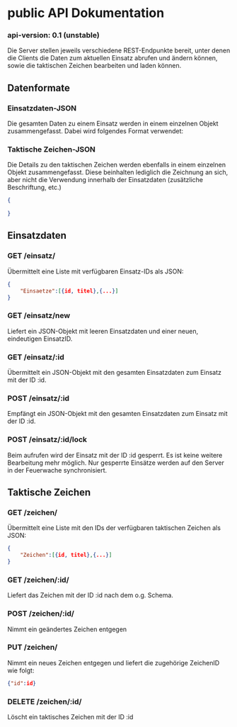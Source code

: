 # public API Dokumentation
### api-version: 0.1 (unstable)

Die Server stellen jeweils verschiedene REST-Endpunkte bereit, unter denen die Clients die Daten zum aktuellen Einsatz abrufen und ändern können, sowie die taktischen Zeichen bearbeiten und laden können.

## Datenformate

### Einsatzdaten-JSON

Die gesamten Daten zu einem Einsatz werden in einem einzelnen Objekt zusammengefasst. Dabei wird folgendes Format verwendet:


### Taktische Zeichen-JSON

Die Details zu den taktischen Zeichen werden ebenfalls in einem einzelnen Objekt zusammengefasst. Diese beinhalten lediglich die Zeichnung an sich, aber nicht die Verwendung innerhalb der Einsatzdaten (zusätzliche Beschriftung, etc.)

```JSON
{
    
}

```

## Einsatzdaten
### GET /einsatz/
Übermittelt eine Liste mit verfügbaren Einsatz-IDs als JSON:

```JSON
{
    "Einsaetze":[{id, titel},{...}]
}
```
### GET /einsatz/new
Liefert ein JSON-Objekt mit leeren Einsatzdaten und einer neuen, eindeutigen EinsatzID.
### GET /einsatz/:id
Übermittelt ein JSON-Objekt mit den gesamten Einsatzdaten zum Einsatz mit der ID :id.
### POST /einsatz/:id
Empfängt ein JSON-Objekt mit den gesamten Einsatzdaten zum Einsatz mit der ID :id.
### POST /einsatz/:id/lock
Beim aufrufen wird der Einsatz mit der ID :id gesperrt. Es ist keine weitere Bearbeitung mehr möglich. Nur gesperrte Einsätze werden auf den Server in der Feuerwache synchronisiert.

## Taktische Zeichen
### GET /zeichen/
Übermittelt eine Liste mit den IDs der verfügbaren taktischen Zeichen als JSON:
```JSON
{
    "Zeichen":[{id, titel},{...}]
}
```

### GET /zeichen/:id/
Liefert das Zeichen mit der ID :id nach dem o.g. Schema.
### POST /zeichen/:id/
Nimmt ein geändertes Zeichen entgegen
### PUT /zeichen/
Nimmt ein neues Zeichen entgegen und liefert die zugehörige ZeichenID wie folgt:
```JSON
{"id":id}
```
### DELETE /zeichen/:id/
Löscht ein taktisches Zeichen mit der ID :id


